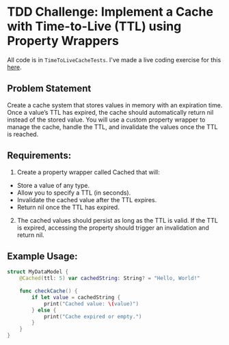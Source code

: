 # TDD Challenge: Implement a Cache with Time-to-Live (TTL) using Property Wrappers

All code is in `TimeToLiveCacheTests`. I've made a live coding exercise for this [here](https://youtu.be/TdcFHka8uKo).

## Problem Statement
Create a cache system that stores values in memory with an expiration time. Once a value’s TTL has expired, the cache should automatically return nil instead of the stored value. You will use a custom property wrapper to manage the cache, handle the TTL, and invalidate the values once the TTL is reached.

## Requirements:

1.	Create a property wrapper called Cached that will:
- Store a value of any type.
- Allow you to specify a TTL (in seconds).
- Invalidate the cached value after the TTL expires.
- Return nil once the TTL has expired.
2.	The cached values should persist as long as the TTL is valid. If the TTL is expired, accessing the property should trigger an invalidation and return nil.

## Example Usage:
```swift
struct MyDataModel {
    @Cached(ttl: 5) var cachedString: String? = "Hello, World!"
    
    func checkCache() {
        if let value = cachedString {
            print("Cached value: \(value)")
        } else {
            print("Cache expired or empty.")
        }
    }
}
```